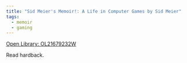 ```yaml
---
title: "Sid Meier's Memoir!: A Life in Computer Games by Sid Meier"
tags:
  - memoir
  - gaming
---
```

[Open Library: OL21679232W](https://openlibrary.org/works/OL21679232W/Sid_Meier%27s_Memoir%21)

Read hardback.